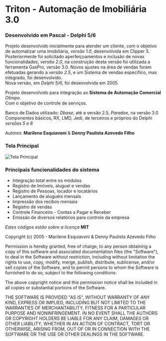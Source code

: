 # Triton - Automação de Imobiliária 3.0

### Desenvolvido em Pascal - Delphi 5/6

Projeto desenvolvido inicialmente para atender um cliente, com o objetivo de automatizar
uma imobiliária, _versão 1.0_, desenvolvida em Clipper 5.  
Posteriormente foi solicitado aperfeiçoamentos e inclusão de novas funcionalidades,
_versão 2.0_, na construção desta versão foi utilizada a ferramenta GasPro, versão 3.0.
Novos ajustes na área de vendas foram efetuadas gerando a _versão 2.5_, e um Sistema de
vendas específico, mas integrado, foi desenvolvido.  
Nova versão, em _Delphi 5/6_, foi desenvolvida em 2005

Projeto desenvolvido para integração ao **Sistema de Automação Comercial** _Olimpo_.  
Com o objetivo de controle de serviços.

Banco de Dados utilizado: _Dbase_, até a versão 2.5, _Paradox_, na versão 3.0  
Componentes básicos, RX, LMD, Jedi, de terceiros e próprios do Delphi _versões 5 e 6_

Autores: **Marilene Esquiavoni** & **Denny Paulista Azevedo Filho**

### Tela Principal

![Tela Principal](https://md.dev.br/img/sisdesk/triton.jpg)

### Principais funcionalidades do sistema

- Integração total entre os módulos
- Registro de Imóveis, aluguel e vendas
- Registro de Pessoas, locador e locatários
- Lançamento de aluguéis mensais
- Impressão dos recibos mensais
- Registro de vendas
- Controle Financeiro - Contas a Pagar e Receber
- Emissão de diversos relatórios para controle da empresa

_Estes códigos estão sobre a licença_ **MIT**

Copyright (c) 2005 - Marilene Esquiavoni & Denny Paulista Azevedo Filho

Permission is hereby granted, free of charge, to any person obtaining a copy
of this software and associated documentation files (the "Software"), to deal
in the Software without restriction, including without limitation the rights
to use, copy, modify, merge, publish, distribute, sublicense, and/or sell
copies of the Software, and to permit persons to whom the Software is
furnished to do so, subject to the following conditions:

The above copyright notice and this permission notice shall be included in all
copies or substantial portions of the Software.

THE SOFTWARE IS PROVIDED "AS IS", WITHOUT WARRANTY OF ANY KIND, EXPRESS OR
IMPLIED, INCLUDING BUT NOT LIMITED TO THE WARRANTIES OF MERCHANTABILITY,
FITNESS FOR A PARTICULAR PURPOSE AND NONINFRINGEMENT. IN NO EVENT SHALL THE
AUTHORS OR COPYRIGHT HOLDERS BE LIABLE FOR ANY CLAIM, DAMAGES OR OTHER
LIABILITY, WHETHER IN AN ACTION OF CONTRACT, TORT OR OTHERWISE, ARISING FROM,
OUT OF OR IN CONNECTION WITH THE SOFTWARE OR THE USE OR OTHER DEALINGS IN THE
SOFTWARE.
